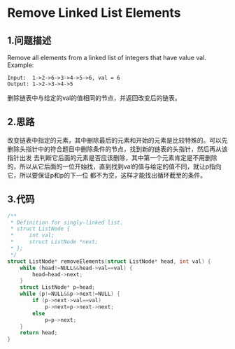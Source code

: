 Remove Linked List Elements
===

1.问题描述
---

Remove all elements from a linked list of integers that have value val.<br>
Example:<br>

```
Input:  1->2->6->3->4->5->6, val = 6
Output: 1->2->3->4->5
```

删除链表中与给定的val的值相同的节点，并返回改变后的链表。

2.思路
---

改变链表中指定的元素，其中删除最后的元素和开始的元素是比较特殊的。可以先删除头指针中的符合题目中删除条件的节点，找到新的链表的头指针，然后再从该指针出发
去判断它后面的元素是否应该删除，其中第一个元素肯定是不用删除的，所以从它后面的一位开始找，直到找到val的值与给定的值不同，就让p指向它，所以要保证p和p的下一位
都不为空，这样才能找出循环截至的条件。

3.代码
---

```c
/**
 * Definition for singly-linked list.
 * struct ListNode {
 *     int val;
 *     struct ListNode *next;
 * };
 */
struct ListNode* removeElements(struct ListNode* head, int val) {
    while (head!=NULL&&head->val==val) {
        head=head->next;
    }
    struct ListNode* p=head;
    while (p!=NULL&&p->next!=NULL) {
        if (p->next->val==val)
            p->next=p->next->next;
        else 
            p=p->next;
    }
    return head;
}
```
